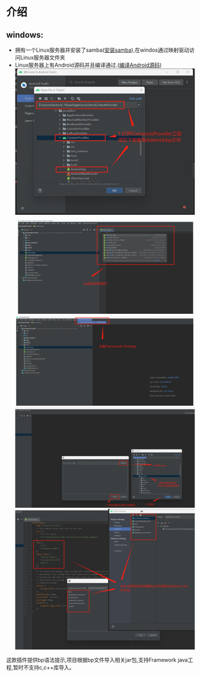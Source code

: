 # 介绍

## windows:
- 拥有一个Linux服务器并安装了samba([安装samba][samba]),在windos通过映射驱动访问Linux服务器文件夹
- Linux服务器上有Android源码并且编译通过.([编译Android源码][buildAndroid10])
![image1][image1]
![image2][image2]
![image3][image3]
![image4][image4]
![image5][image5]




  



这款插件提供bp语法提示,项目根据bp文件导入相关jar包,支持Framework java工程,暂时不支持c,c++库导入。

[samba]: https://blog.csdn.net/FLM19990626/article/details/128281664

[buildAndroid10]: https://blog.csdn.net/h5630/article/details/127715207


[image1]:https://github.com/jikun2008/AndroidFrameworkToolsPlugin/blob/main/image/1.png

[image2]:https://github.com/jikun2008/AndroidFrameworkToolsPlugin/blob/main/image/2.png

[image3]:https://github.com/jikun2008/AndroidFrameworkToolsPlugin/blob/main/image/3.png

[image4]:https://github.com/jikun2008/AndroidFrameworkToolsPlugin/blob/main/image/4.png

[image5]:https://github.com/jikun2008/AndroidFrameworkToolsPlugin/blob/main/image/5.png








